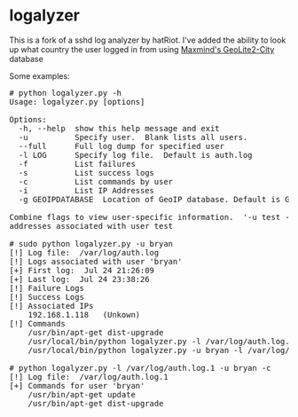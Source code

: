 logalyzer
=========

This is a fork of a sshd log analyzer by hatRiot.
I've added the ability to look up what country the user logged in from
using [Maxmind's GeoLite2-City][1] database

Some examples:

<pre>
# python logalyzer.py -h
Usage: logalyzer.py [options]

Options:
  -h, --help  show this help message and exit
  -u          Specify user.  Blank lists all users.
  --full      Full log dump for specified user
  -l LOG      Specify log file.  Default is auth.log
  -f          List failures
  -s          List success logs
  -c          List commands by user
  -i          List IP Addresses
  -g GEOIPDATABASE  Location of GeoIP database. Default is GeoLite2-City.mmdb

Combine flags to view user-specific information.  '-u test -i' lists IP
addresses associated with user test

# sudo python logalyzer.py -u bryan
[!] Log file:  /var/log/auth.log
[!] Logs associated with user 'bryan'
[+] First log:  Jul 24 21:26:09
[+] Last log:  Jul 24 23:38:26
[!] Failure Logs
[!] Success Logs
[!] Associated IPs
    192.168.1.118   (Unkown)
[!] Commands
	/usr/bin/apt-get dist-upgrade
	/usr/local/bin/python logalyzer.py -l /var/log/auth.log.1 -u bryan
	/usr/local/bin/python logalyzer.py -u bryan -l /var/log/auth.log.1 -s

# python logalyzer.py -l /var/log/auth.log.1 -u bryan -c
[!] Log file:  /var/log/auth.log.1
[+] Commands for user 'bryan'
	/usr/bin/apt-get update
	/usr/bin/apt-get dist-upgrade
</pre>

[1]: http://dev.maxmind.com/geoip/geoip2/geolite2/
